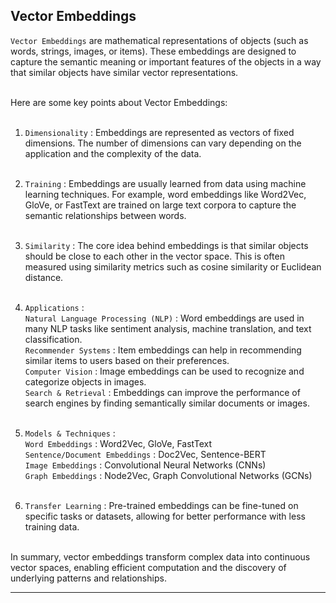 ## Vector Embeddings

`Vector Embeddings` are mathematical representations of objects (such as words, strings, images, or items). These embeddings are designed to capture the semantic meaning or important features of the objects in a way that similar objects have similar vector representations. <br><br>

Here are some key points about Vector Embeddings: <br><br>

1. `Dimensionality` : Embeddings are represented as vectors of fixed dimensions. The number of dimensions can vary depending on the application and the complexity of the data. <br><br>

2. `Training` : Embeddings are usually learned from data using machine learning techniques. For example, word embeddings like Word2Vec, GloVe, or FastText are trained on large text corpora to capture the semantic relationships between words. <br><br>

3. `Similarity` : The core idea behind embeddings is that similar objects should be close to each other in the vector space. This is often measured using similarity metrics such as cosine similarity or Euclidean distance. <br><br>

4. `Applications` : <br>
`Natural Language Processing (NLP)` : Word embeddings are used in many NLP tasks like sentiment analysis, machine translation, and text classification. <br>
`Recommender Systems` : Item embeddings can help in recommending similar items to users based on their preferences. <br>
`Computer Vision` : Image embeddings can be used to recognize and categorize objects in images. <br>
`Search & Retrieval` : Embeddings can improve the performance of search engines by finding semantically similar documents or images. <br><br>

5. `Models & Techniques` : <br>
`Word Embeddings` : Word2Vec, GloVe, FastText <br>
`Sentence/Document Embeddings` : Doc2Vec, Sentence-BERT <br>
`Image Embeddings` : Convolutional Neural Networks (CNNs) <br>
`Graph Embeddings` : Node2Vec, Graph Convolutional Networks (GCNs) <br><br>

6. `Transfer Learning` : Pre-trained embeddings can be fine-tuned on specific tasks or datasets, allowing for better performance with less training data. <br><br>

In summary, vector embeddings transform complex data into continuous vector spaces, enabling efficient computation and the discovery of underlying patterns and relationships. <br>

---
